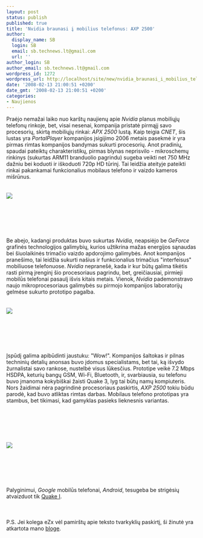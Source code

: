 ```yaml
---
layout: post
status: publish
published: true
title: 'Nvidia braunasi į mobilius telefonus: AXP 2500'
author:
  display_name: SB
  login: SB
  email: sb.technews.lt@gmail.com
  url: ''
author_login: SB
author_email: sb.technews.lt@gmail.com
wordpress_id: 1272
wordpress_url: http://localhost/site/new/nvidia_braunasi_i_mobilius_telefonus_axp_2500/
date: '2008-02-13 21:00:51 +0200'
date_gmt: '2008-02-13 21:00:51 +0200'
categories:
- Naujienos
---
```

<p>Praėjo nemažai laiko nuo karštų naujienų apie <i>Nvidia</i> planus mobiliųjų telefonų rinkoje, bet, visai nesenai, kompanija pristatė pirmąjį savo procesorių, skirtą mobiliųjų rinkai: <i>APX 2500</i> lustą. Kaip teigia <i>CNET</i>, šis lustas yra <i>PortalPlayer</i> kompanijos įsigijimo 2006 metais pasekmė ir yra pirmas rimtas kompanijos bandymas sukurti procesorių. Anot pradinių, spaudai pateiktų charakteristikų, pirmas blynas neprisvilo - mikroschemų rinkinys (sukurtas ARM11 branduolio pagrindu) sugeba veikti net 750 MHz dažniu bei koduoti ir iškoduoti 720p HD tūrinį. Tai leidžia ateityje pateikti rinkai pakankamai funkcionalius mobilaus telefono ir vaizdo kameros mišrūnus.<br />
<br> <br><img src="http://www.technews.lt/upl/Failai/APX_2500_chip_3qtr_lo_270x176.jpg"><br><br />
<br><br />
<br><br />
<br>Be abejo, kadangi produktas buvo sukurtas <i>Nvidia</i>, neapsiėjo be <i>GeForce</i> grafinės technologijos galimybių, kurios užtikrina mažas energijos sąnaudas bei šiuolaikinės trimačio vaizdo apdorojimo galimybės. Anot kompanijos pranešimo, tai leidžia sukurti našius ir funkcionalius trimačius &quot;interfeisus&quot; mobiliuose telefonuose. <i>Nvidia</i> nepranešė, kada ir kur būtų galima tikėtis rasti pirmą įrenginį šio procesoriaus pagrindu, bet, greičiausiai, pirmieji mobilūs telefonai pasaulį išvis kitais metais. Vienok, <i>Nvidia</i> pademonstravo naujo mikroprocesoriaus galimybės su pirmojo kompanijos laboratorijų gelmėse sukurto prototipo pagalba.<br />
<br> <br><img src="http://www.technews.lt/upl/Failai/nvidia-apx-2500-development-platform.jpg"><br><br />
<br><br />
<br><br />
<br>Įspūdį galima apibūdinti jaustuku: &quot;Wow!&quot;. Kompanijos šaltokas ir pilnas techninių detalių anonsas buvo įdomus specialistams, bet tai, ką išvydo žurnalistai savo rankose, nustelbė visus lūkesčius. Prototipe veikė 7.2 Mbps HSDPA, keturių bangų GSM, Wi-Fi, Bluetooth, ir, svarbiausia, su telefonu buvo įmanoma kokybiškai žaisti Quake 3, lyg tai būtų namų kompiuteris. Nors žaidimai nėra pagrindinė procesoriaus paskirtis, <i>AXP 2500</i> tokiu būdu parodė, kad buvo atliktas rimtas darbas. Mobilaus telefono prototipas yra stambus, bet tikimasi, kad gamyklas pasieks lieknesnis variantas.<br />
<br><br />
<br><br />
<br><br><img src="http://www.technews.lt/upl/Failai/nvidiamwcmain.jpg"><br><br />
<br><br />
<br><br />
<br>Palyginimui, <i>Google</i> mobilūs telefonai, <i>Android</i>, tesugeba be strigėsių atvaizduot tik <a class="ns" href="http://www.youtube.com/watch?v=1FJHYqE0RDg">Quake I</a>.<br />
<br><br />
<br>P.S. Jei kolega eZx vėl pamirštų apie teksto tvarkyklių paskirtį, ši žinutė yra atkartota mano  <a class="ns" href="http://my.opera.com/Swartalf/blog/">bloge</a>.<br />
<br><br />
<br></p>
